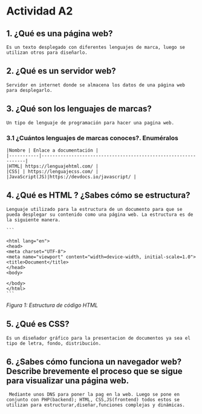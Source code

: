# Actividad A2

## 1. ¿Qué es una página web?
 
    Es un texto desplegado con diferentes lenguajes de marca, luego se utilizan otros para diseñarlo.

## 2. ¿Qué es un servidor web?

    Servidor en internet donde se almacena los datos de una página web para desplegarlo.

## 3. ¿Qué son los lenguajes de marcas?

    Un tipo de lenguaje de programación para hacer una pagina web.

### 3.1 ¿Cuántos lenguajes de marcas conoces?. Enuméralos
  
    |Nombre | Enlace a documentación |
    |-----------|----------------------------------------------------------------|    
    |HTML| https://lenguajehtml.com/ |
    |CSS| | https://lenguajecss.com/ |
    |JavaScript(JS)|https://devdocs.io/javascript/ |

## 4. ¿Qué es HTML ? ¿Sabes cómo se estructura?

    Lenguaje utilizado para la estructura de un documento para que se pueda desplegar su contenido como una página web. La estructura es de la siguiente manera.

    ```
   <!DOCTYPE html>
    <html lang="en">
    <head>
    <meta charset="UTF-8">
    <meta name="viewport" content="width=device-width, initial-scale=1.0">
    <title>Document</title>
    </head>
    <body>
    
    </body>
    </html>
    ```
 *Figura 1: Estructura de código HTML*

## 5. ¿Qué es CSS?

    Es un diseñador gráfico para la presentacion de documentos ya sea el tipo de letra, fondo, distribución.

## 6. ¿Sabes cómo funciona un navegador web? Describe brevemente el proceso que se sigue para visualizar una página web.

     Mediante unos DNS para poner la pag en la web. Luego se pone en conjunto con PHP(backend); HTML, CSS,JS(frontend) todos estos se utilizan para estructurar,diseñar,funciones complejas y dinámicas.
